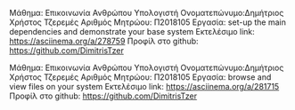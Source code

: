 Μάθημα: Επικοινωνία Ανθρώπου Υπολογιστή
Ονοματεπώνυμο:Δημήτριος Χρήστος Τζερεμές
Αριθμός Μητρώου: Π2018105
Εργασία: set-up the main dependencies and demonstrate your base system
Εκτελέσιμο link: https://asciinema.org/a/278759
Προφίλ στο github: https://github.com/DimitrisTzer



Μάθημα: Επικοινωνία Ανθρώπου Υπολογιστή
Ονοματεπώνυμο:Δημήτριος Χρήστος Τζερεμές
Αριθμός Μητρώου: Π2018105
Εργασία: browse and view files on your system
Εκτελέσιμο link: https://asciinema.org/a/281715
Προφίλ στο github: https://github.com/DimitrisTzer
